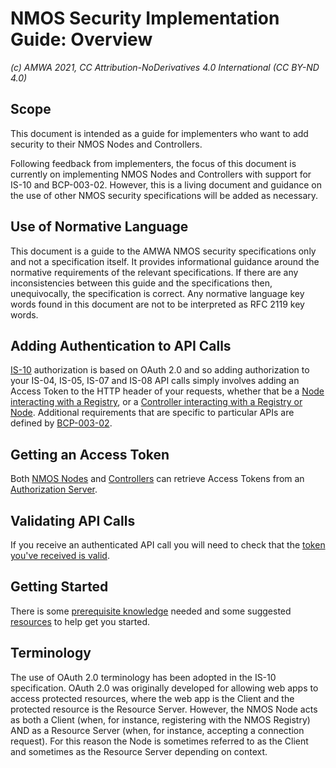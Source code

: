 # NMOS Security Implementation Guide: Overview
_(c) AMWA 2021, CC Attribution-NoDerivatives 4.0 International (CC BY-ND 4.0)_

## Scope
This document is intended as a guide for implementers who want to add security to their NMOS Nodes and Controllers.

Following feedback from implementers, the focus of this document is currently on implementing NMOS Nodes and Controllers with support for IS-10 and BCP-003-02. However, this is a living document and guidance on the use of other NMOS security specifications will be added as necessary.

## Use of Normative Language
This document is a guide to the AMWA NMOS security specifications only and not a specification itself.
It provides informational guidance around the normative requirements of the relevant specifications.
If there are any inconsistencies between this guide and the specifications then, unequivocally, the specification is correct.
Any normative language key words found in this document are not to be interpreted as RFC 2119 key words.

## Adding Authentication to API Calls
[IS-10](https://specs.amwa.tv/is-10/) authorization is based on OAuth 2.0 and so adding authorization to your IS-04, IS-05, IS-07 and IS-08 API calls simply involves adding an Access Token to the HTTP header of your requests, whether that be a [Node interacting with a Registry](Node%20to%20Registry%20Interactions%20(IS-04).md), or a [Controller interacting with a Registry or Node](Controller%20to%20Registry%20(IS-04)%20and%20Node%20Interactions%20(IS-05%2C%20IS-08).md).
Additional requirements that are specific to particular APIs are defined by [BCP-003-02](https://specs.amwa.tv/bcp-003-02/).

## Getting an Access Token
Both [NMOS Nodes](Node%20to%20Authorization%20Server%20Interactions.md) and [Controllers](Controller%20to%20Authorization%20Server%20Interactions.md) can retrieve Access Tokens from an [Authorization Server](Authorization%20Server%20Setup.md).

## Validating API Calls
If you receive an authenticated API call you will need to check that the [token you've received is valid](Validating%20Access%20Tokens.md).

## Getting Started
There is some [prerequisite knowledge](Prerequisites.md) needed and some suggested [resources](Development%20Resources.md) to help get you started.

## Terminology
The use of OAuth 2.0 terminology has been adopted in the IS-10 specification. OAuth 2.0 was originally developed for allowing web apps to access protected resources, where the web app is the Client and the protected resource is the Resource Server. However, the NMOS Node acts as both a Client (when, for instance, registering with the NMOS Registry) AND as a Resource Server (when, for instance, accepting a connection request). For this reason the Node is sometimes referred to as the Client and sometimes as the Resource Server depending on context.
